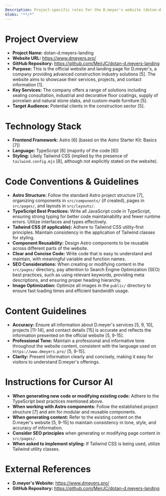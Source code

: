 ```yaml
---
Description: Project-specific rules for the D.meyer's website (dotan-d.meyers-landing).
Globs: "**/*"
---
```


# Project Overview

- **Project Name:** dotan-d.meyers-landing
- **Website URL:** https://www.dmeyers.pro/
- **GitHub Repository:** https://github.com/MeirJC/dotan-d.meyers-landing
- **Purpose:** This is the official website and landing page for D.meyer's, a company providing advanced construction industry solutions [5]. The website aims to showcase their services, projects, and contact information [1].
- **Key Services:** The company offers a range of solutions including sealing consultation, industrial and decorative floor coatings, supply of porcelain and natural stone slabs, and custom-made furniture [5].
- **Target Audience:** Potential clients in the construction sector [5].

# Technology Stack

- **Frontend Framework:** Astro [6] (based on the Astro Starter Kit: Basics [7])
- **Language:** TypeScript [6] (majority of the code [6])
- **Styling:** Likely Tailwind CSS (implied by the presence of `tailwind.config.mjs` [8], although not explicitly stated on the website).

# Code Conventions & Guidelines

- **Astro Structure:** Follow the standard Astro project structure [7], organizing components in `src/components/` (if created), pages in `src/pages/`, and layouts in `src/layouts/`.
- **TypeScript Best Practices:** Write all JavaScript code in TypeScript, ensuring strong typing for better code maintainability and fewer runtime errors. Utilize interfaces and types effectively.
- **Tailwind CSS (if applicable):** Adhere to Tailwind CSS utility-first principles. Maintain consistency in the application of Tailwind classes for styling.
- **Component Reusability:** Design Astro components to be reusable across different parts of the website.
- **Clear and Concise Code:** Write code that is easy to understand and maintain, with meaningful variable and function names.
- **SEO Considerations:** When creating or modifying content in the `src/pages/` directory, pay attention to Search Engine Optimization (SEO) best practices, such as using relevant keywords, providing meta descriptions, and ensuring proper heading hierarchy.
- **Image Optimization:** Optimize all images in the `public/` directory to ensure fast loading times and efficient bandwidth usage.

# Content Guidelines

- **Accuracy:** Ensure all information about D.meyer's services [5, 9, 10], projects [11-14], and contact details [15] is accurate and reflects the information presented on the official website [5, 9-15].
- **Professional Tone:** Maintain a professional and informative tone throughout the website content, consistent with the language used on `https://www.dmeyers.pro/` [5, 9-15].
- **Clarity:** Present information clearly and concisely, making it easy for visitors to understand D.meyer's offerings.

# Instructions for Cursor AI

- **When generating new code or modifying existing code:** Adhere to the TypeScript best practices mentioned above.
- **When working with Astro components:** Follow the established project structure [7] and aim for modular and reusable components.
- **When generating content:** Refer to the existing content on the D.meyer's website [5, 9-15] to maintain consistency in tone, style, and accuracy of information.
- **Consider SEO principles** when generating or modifying page content in `src/pages/`.
- **When asked to implement styling:** If Tailwind CSS is being used, utilize Tailwind utility classes.

# External References

- **D.meyer's Website:** https://www.dmeyers.pro/
- **GitHub Repository:** https://github.com/MeirJC/dotan-d.meyers-landing

